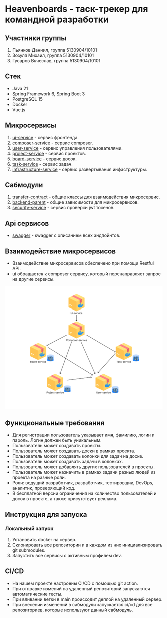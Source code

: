 # Heavenboards - таск-трекер для командной разработки
## Участники группы
1. Пьянков Даниил, группа 5130904/10101
2. Зозуля Михаил, группа 5130904/10101
3. Гусаров Вячеслав, группа 5130904/10101

## Стек
- Java 21
- Spring Framework 6, Spring Boot 3
- PostgreSQL 15
- Docker
- Vue.js

## Микросервисы
1. [ui-service](https://github.com/heavenboards/ui-service) - сервис фронтенда.
2. [composer-service](https://github.com/heavenboards/composer-service) - сервис composer.
3. [user-service](https://github.com/heavenboards/user-service) - сервис управления пользователями.
4. [project-service](https://github.com/heavenboards/project-service) - сервис проектов.
5. [board-service](https://github.com/heavenboards/board-service) - сервис досок.
6. [task-service](https://github.com/heavenboards/task-service) - сервис задач.
7. [infrastructure-service](https://github.com/heavenboards/infrastructure-service) - сервис развертывания инфаструктуры.

## Сабмодули
1. [transfer-contract](https://github.com/heavenboards/transfer-contract) - общие классы для взаимодействия микросервис.
2. [backend-parent](https://github.com/heavenboards/backend-parent) - общие зависимости для микросервисов.
3. [security-service](https://github.com/heavenboards/security-service) - сервис проверки jwt токенов.

## Api сервисов
- [swagger](http://89.223.68.162:8092/swagger-ui/index.html) - swagger с описанием всех эндпойнтов.

## Взаимодействие микросервисов
- Взаимодействие микросервисов обеспечено при помощи Restful API.
- ui обращается к composer сервису, который перенаправляет запрос на другие сервисы.

![img.png](profile/img.png)

## Функциональные требования
- Для регистрации пользователь указывает имя, фамилию, логин и пароль. Логин должен быть уникальным.
- Пользователь может создавать проекты.
- Пользователь может создавать доски в рамках проекта.
- Пользователь может создавать колонки для задач на доске.
- Пользователь может создавать задачи в колонках.
- Пользователь может добавлять других пользователей в проекты.
- Пользователь может назначить в рамках задачи разных людей из проекта на разные роли.
- Роли: ведущий разработчик, разработчик, тестировщик, DevOps, аналитик, проверяющий код.
- В бесплатной версии ограничения на количество пользователей и досок в проекте, а также присутствует реклама.

## Инструкция для запуска
### Локальный запуск
1. Установить docker на сервер.
2. Склонировать все репозитории и в каждом из них инициализировать git submodules.
3. Запустить все сервисы с активным профилем dev.

## CI/CD
- На нашем проекте настроены CI/CD с помощью git action.
- При отправке измений на удаленный репозиторий запускаются автоматические тесты.
- При вливании ветки в main происходит деплой на удаленный сервер.
- При внесении изменений в сабмодули запускается ci/cd для все репозиториев, которые используют данный сабмодуль.
